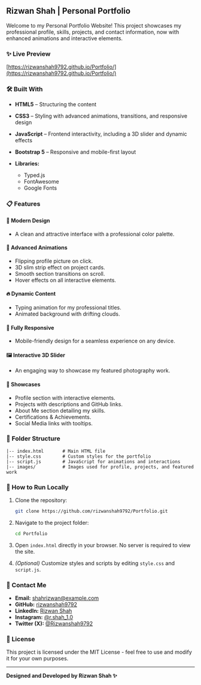 ## Rizwan Shah | Personal Portfolio

Welcome to my Personal Portfolio Website! This project showcases my professional profile, skills, projects, and contact information, now with enhanced animations and interactive elements.

### ✨ Live Preview

[https://rizwanshah9792.github.io/Portfolio/](https://rizwanshah9792.github.io/Portfolio/)

### 🛠️ Built With

* **HTML5** – Structuring the content
* **CSS3** – Styling with advanced animations, transitions, and responsive design
* **JavaScript** – Frontend interactivity, including a 3D slider and dynamic effects
* **Bootstrap 5** – Responsive and mobile-first layout
* **Libraries:**

  * Typed.js
  * FontAwesome
  * Google Fonts

### 📋 Features

#### 🎨 Modern Design

* A clean and attractive interface with a professional color palette.

#### 🌟 Advanced Animations

* Flipping profile picture on click.
* 3D slim strip effect on project cards.
* Smooth section transitions on scroll.
* Hover effects on all interactive elements.

#### 🔥 Dynamic Content

* Typing animation for my professional titles.
* Animated background with drifting clouds.

#### 📱 Fully Responsive

* Mobile-friendly design for a seamless experience on any device.

#### 🖼️ Interactive 3D Slider

* An engaging way to showcase my featured photography work.

#### 📂 Showcases

* Profile section with interactive elements.
* Projects with descriptions and GitHub links.
* About Me section detailing my skills.
* Certifications & Achievements.
* Social Media links with tooltips.

### 📂 Folder Structure

```
|-- index.html       # Main HTML file
|-- style.css        # Custom styles for the portfolio
|-- script.js        # JavaScript for animations and interactions
|-- images/          # Images used for profile, projects, and featured work
```

### 🧐 How to Run Locally

1. Clone the repository:

   ```bash
   git clone https://github.com/rizwanshah9792/Portfolio.git
   ```
2. Navigate to the project folder:

   ```bash
   cd Portfolio
   ```
3. Open `index.html` directly in your browser. No server is required to view the site.
4. *(Optional)* Customize styles and scripts by editing `style.css` and `script.js`.

### 📧 Contact Me

* **Email:** [shahrizwan@example.com](mailto:shahrizwan@example.com)
* **GitHub:** [rizwanshah9792](https://github.com/rizwanshah9792)
* **LinkedIn:** [Rizwan Shah](https://www.linkedin.com/in/rizwan-shah-574851166/)
* **Instagram:** [@r.shah\_1.0](https://www.instagram.com/r.shah_1.0/)
* **Twitter (X):** [@Rizwanshah9792](https://x.com/Rizwanshah9792)

### 📜 License

This project is licensed under the MIT License - feel free to use and modify it for your own purposes.

---

**Designed and Developed by Rizwan Shah ✨**
